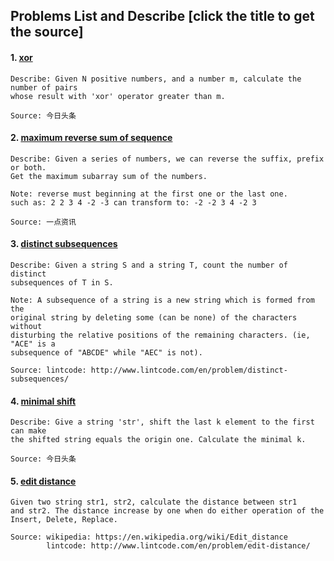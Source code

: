 ## Problems List and Describe [click the title to get the source]
#### 1. [xor](./code/xor.cpp)
```
Describe: Given N positive numbers, and a number m, calculate the number of pairs
whose result with 'xor' operator greater than m.

Source: 今日头条
```
#### 2. [maximum reverse sum of sequence](./code/maximum_reverse_sum_of_sequence.cpp)
```
Describe: Given a series of numbers, we can reverse the suffix, prefix or both. 
Get the maximum subarray sum of the numbers.

Note: reverse must beginning at the first one or the last one.
such as: 2 2 3 4 -2 -3 can transform to: -2 -2 3 4 -2 3

Source: 一点资讯
```
#### 3. [distinct subsequences](./code/distinct_subsequences.cpp)
```
Describe: Given a string S and a string T, count the number of distinct 
subsequences of T in S.

Note: A subsequence of a string is a new string which is formed from the 
original string by deleting some (can be none) of the characters without 
disturbing the relative positions of the remaining characters. (ie, "ACE" is a 
subsequence of "ABCDE" while "AEC" is not).

Source: lintcode: http://www.lintcode.com/en/problem/distinct-subsequences/
```
#### 4. [minimal shift](./code/minimal_shift.cpp)
```
Describe: Give a string 'str', shift the last k element to the first can make 
the shifted string equals the origin one. Calculate the minimal k.

Source: 今日头条
```
#### 5. [edit distance](./code/edit_distance.cpp)
```
Given two string str1, str2, calculate the distance between str1
and str2. The distance increase by one when do either operation of the
Insert, Delete, Replace.

Source: wikipedia: https://en.wikipedia.org/wiki/Edit_distance 
        lintcode: http://www.lintcode.com/en/problem/edit-distance/
```
